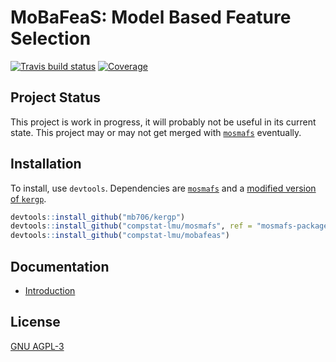 
# MoBaFeaS: Model Based Feature Selection

[![Travis build status](https://travis-ci.com/compstat-lmu/mobafeas.svg?branch=master)](https://travis-ci.com/compstat-lmu/mobafeas)
[![Coverage](https://codecov.io/github/compstat-lmu/mobafeas/branch/master/graphs/badge.svg)](https://codecov.io/github/compstat-lmu/mobafeas)

## Project Status

This project is work in progress, it will probably not be useful in its current state. This project may or may not get merged with [`mosmafs`](https://github.com/compstat-lmu/mosmafs) eventually.

## Installation

To install, use `devtools`. Dependencies are [`mosmafs`](https://github.com/compstat-lmu/mosmafs) and a [modified version of `kergp`](https://github.com/mb706/kergp).

```r
devtools::install_github("mb706/kergp")
devtools::install_github("compstat-lmu/mosmafs", ref = "mosmafs-package")
devtools::install_github("compstat-lmu/mobafeas")
```

## Documentation

* [Introduction](https://compstat-lmu.github.io/mobafeas/articles/demo.html)

## License

[GNU AGPL-3](https://opensource.org/licenses/AGPL-3.0)
